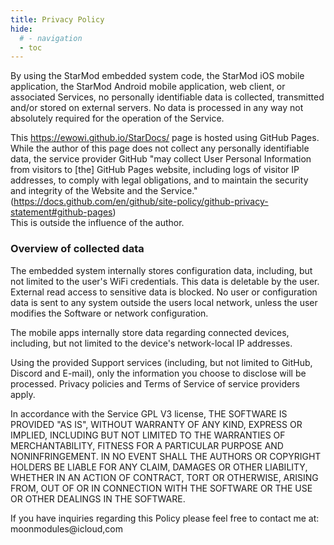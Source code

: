 ```yaml
---
title: Privacy Policy
hide:
  # - navigation
  - toc
---
```


By using the StarMod embedded system code, the StarMod iOS mobile application, the StarMod Android mobile application, web client, or associated Services, no personally identifiable data is collected, transmitted and/or stored on external servers.
No data is processed in any way not absolutely required for the operation of the Service.

This https://ewowi.github.io/StarDocs/ page is hosted using GitHub Pages. While the author of this page does not collect any personally identifiable data, the service provider GitHub "may collect User Personal Information from visitors to [the] GitHub Pages website, including logs of visitor IP addresses, to comply with legal obligations, and to maintain the security and integrity of the Website and the Service." (https://docs.github.com/en/github/site-policy/github-privacy-statement#github-pages)  
This is outside the influence of the author.

### Overview of collected data

The embedded system internally stores configuration data, including, but not limited to the user's WiFi credentials.
This data is deletable by the user. External read access to sensitive data is blocked. No user or configuration data is sent to any system outside the users local network, unless the user modifies the Software or network configuration.

The mobile apps internally store data regarding connected devices, including, but not limited to the device's network-local IP addresses.

Using the provided Support services (including, but not limited to GitHub, Discord and E-mail), only the information you choose to disclose will be processed. Privacy policies and Terms of Service of service providers apply.

In accordance with the Service GPL V3 license, THE SOFTWARE IS PROVIDED "AS IS",
WITHOUT WARRANTY OF ANY KIND, EXPRESS OR
IMPLIED, INCLUDING BUT NOT LIMITED TO THE WARRANTIES OF MERCHANTABILITY,
FITNESS FOR A PARTICULAR PURPOSE AND NONINFRINGEMENT. IN NO EVENT SHALL THE
AUTHORS OR COPYRIGHT HOLDERS BE LIABLE FOR ANY CLAIM, DAMAGES OR OTHER
LIABILITY, WHETHER IN AN ACTION OF CONTRACT, TORT OR OTHERWISE, ARISING FROM,
OUT OF OR IN CONNECTION WITH THE SOFTWARE OR THE USE OR OTHER DEALINGS IN THE
SOFTWARE.

If you have inquiries regarding this Policy please feel free to contact me at: moonmodules@icloud,com
